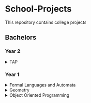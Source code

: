 # School-Projects
This repository contains college projects

<h2>
Bachelors
</h2>

<h3>
Year 2
</h3>

<details><summary> TAP </summary>
        <ul>
                <li>   </li>
        
</details>

<h3>
Year 1
</h3>

<details><summary> Formal Languages and Automata </summary>
        <ul>
                <li> <a href = "https://github.com/marianlupascu/School-Projects/tree/master/Bachelors%20Year%201/Formal%20Languages%20and%20Automata/Chomsky%20Normal%20Form"> Chomsky Normal Form </a> </li>
                <li> <a href = "https://github.com/marianlupascu/School-Projects/tree/master/Bachelors%20Year%201/Formal%20Languages%20and%20Automata/CYK%20Parsing%20-Cocke-Younger-Kasami"> CYK Parsing </a> </li>
                <li> <a href = "https://github.com/marianlupascu/School-Projects/tree/master/Bachelors%20Year%201/Formal%20Languages%20and%20Automata/DFA%20Minimal"> DFA Minimal </a> </li>
                <li> <a href = "https://github.com/marianlupascu/School-Projects/tree/master/Bachelors%20Year%201/Formal%20Languages%20and%20Automata"> Others </a> </li>
        </ul>
        
</details>

<details><summary> Geometry </summary>
        <ul>
                <li> <a href = "https://github.com/marianlupascu/School-Projects/tree/master/Bachelors%20Year%201/Geometry/Gauss%20Elimination%20Method%20Algorithm"> Gauss Elimination Method Algorithm </a> </li>
                <li> <a href = "https://github.com/marianlupascu/School-Projects/tree/master/Bachelors%20Year%201/Geometry/Gram-Schmidt%20Process%20Algorithm"> Gram-Schmidt Process Algorithm </a> </li>
        </ul>
</details>

<details><summary> Object Oriented Programming </summary>
        <ul>
                <li> <a href = "https://github.com/marianlupascu/Chess-Game"> Chess-Game </a> </li>
                <li> <a href = "https://github.com/marianlupascu/School-Projects/tree/master/Bachelors%20Year%201/Object%20Oriented%20Programming"> Others </a> </li>
        </ul>
</details>
